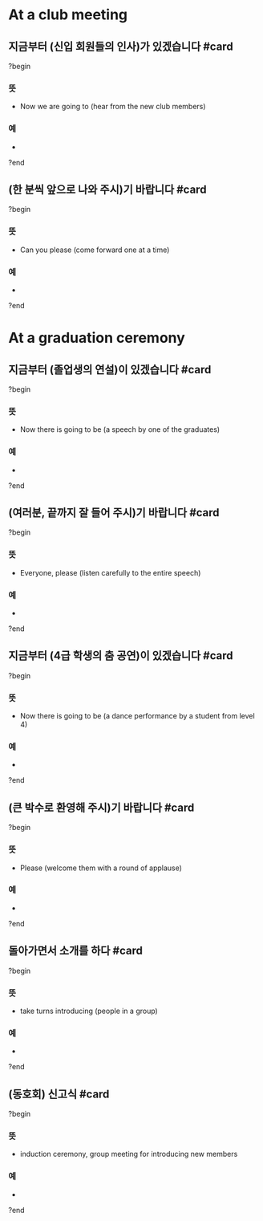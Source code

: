 # At a club meeting
## 지금부터 (신입 회원들의 인사)가 있겠습니다 #card
?begin
### 뜻
- Now we are going to (hear from the new club members)
### 예
-
?end

## (한 분씩 앞으로 나와 주시)기 바랍니다 #card
?begin
### 뜻
- Can you please (come forward one at a time)
### 예
-
?end

# At a graduation ceremony
## 지금부터 (졸업생의 연설)이 있겠습니다 #card
?begin
### 뜻
- Now there is going to be (a speech by one of the graduates)
### 예
-
?end

## (여러분, 끝까지 잘 들어 주시)기 바랍니다 #card
?begin
### 뜻
- Everyone, please (listen carefully to the entire speech)
### 예
-
?end

## 지금부터 (4급 학생의 춤 공연)이 있겠습니다 #card
?begin
### 뜻
- Now there is going to be (a dance performance by a student from level 4)
### 예
-
<!--SR:!2025-07-05,8,250-->
?end

## (큰 박수로 환영해 주시)기 바랍니다 #card
?begin
### 뜻
- Please (welcome them with a round of applause)
### 예
-
<!--SR:!2025-07-12,20,250-->
?end

## 돌아가면서 소개를 하다 #card
?begin
### 뜻
- take turns introducing (people in a group)
### 예
-
?end

## (동호회) 신고식 #card
?begin
### 뜻
- induction ceremony, group meeting for introducing new members
### 예
-
?end
